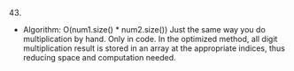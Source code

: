 43.

- Algorithm: O(num1.size() \* num2.size())
  Just the same way you do multiplication by hand. Only in code. In the optimized method, all digit multiplication result is stored in an array at the appropriate indices, thus reducing space and computation needed.
